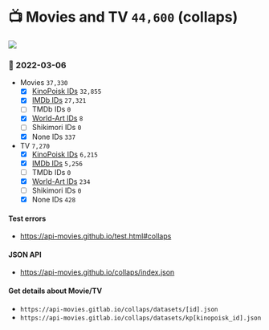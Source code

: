 # :tv: Movies and TV `44,600` (collaps)

<a href="https://API-Movies.github.io"><img src="https://API-Movies.github.io/banner.png?cache"></a>

### :date: 2022-03-06
- Movies `37,330`
  - [x] <a href="https://API-Movies.github.io/collaps/movie_kinopoisk_ids.json">KinoPoisk IDs</a> `32,855`
  - [x] <a href="https://API-Movies.github.io/collaps/movie_imdb_ids.json">IMDb IDs</a> `27,321`
  - [ ] TMDb IDs `0`
  - [x] <a href="https://API-Movies.github.io/collaps/movie_world_art_ids.json">World-Art IDs</a> `8`
  - [ ] Shikimori IDs `0`
  - [x] None IDs `337`
- TV `7,270`
  - [x] <a href="https://API-Movies.github.io/collaps/tv_kinopoisk_ids.json">KinoPoisk IDs</a> `6,215`
  - [x] <a href="https://API-Movies.github.io/collaps/tv_imdb_ids.json">IMDb IDs</a> `5,256`
  - [ ] TMDb IDs `0`
  - [x] <a href="https://API-Movies.github.io/collaps/tv_world_art_ids.json">World-Art IDs</a> `234`
  - [ ] Shikimori IDs `0`
  - [x] None IDs `428`
#### Test errors
- <a href='https://api-movies.github.io/test.html#collaps'>https://api-movies.github.io/test.html#collaps</a>
#### JSON API
- <a href='https://api-movies.github.io/collaps/index.json'>https://api-movies.github.io/collaps/index.json</a>
#### Get details about Movie/TV
- `https://api-movies.gitlab.io/collaps/datasets/[id].json`
- `https://api-movies.gitlab.io/collaps/datasets/kp[kinopoisk_id].json`
